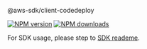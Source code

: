 @aws-sdk/client-codedeploy

[![NPM version](https://img.shields.io/npm/v/@aws-sdk/client-codedeploy/preview.svg)](https://www.npmjs.com/package/@aws-sdk/client-codedeploy)
[![NPM downloads](https://img.shields.io/npm/dm/@aws-sdk/client-codedeploy.svg)](https://www.npmjs.com/package/@aws-sdk/client-codedeploy)

For SDK usage, please step to [SDK reademe](https://github.com/aws/aws-sdk-js-v3).
